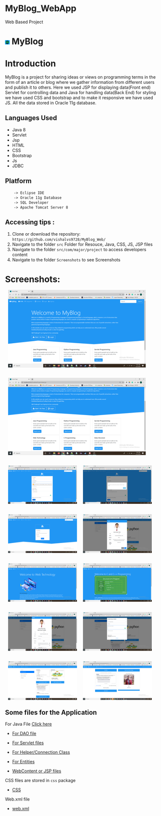 # MyBlog_WebApp
Web Based Project

# <img alt="App image" src="Screenshots/logo1.jpg" width="3%" height="3%"> MyBlog

# Introduction
MyBlog is a project for sharing ideas or views on programming terms in the form of an article or blog where we gather information from different users and publish it to others. 
Here we used JSP for displaying data(Front end) Servlet for controlling data and Java for handling data(Back End) for styling we have used CSS and bootstrap and to make it responsive we have used JS. All the data stored in Oracle 11g database.



## Languages Used

* Java 8
* Servlet
* Jsp
* HTML
* CSS
* Bootstrap
* Js
* JDBC

## Platform
        -> Eclipse IDE
        -> Oracle 11g Database
        -> SQL Developer
        -> Apache Tomcat Server 8

## Accessing tips :

1. Clone or download the repository: `https://github.com/vishalvs9728/MyBlog_Web/`
2. Navigate to the folder `src` Folder for Resouce, Java, CSS, JS, JSP files
3. Navigate to the folder `src/com/major/project` to access developers content
4. Navigate to the folder `Screenshots` to see Screenshots



 # Screenshots:

<div style="display:flex;">
<img alt="App image" src="Screenshots/Screenshot 1.png" width="90%" hspace="10">

</div>
<br/>
<br/>

<div style="display:flex;">
<img alt="App image" src="Screenshots/Screenshot 2.png " width="90%" hspace="10">
</div>

<br/>
<br/>
<div style="display:flex;">
<img alt="App image" src="Screenshots/Screenshot 3.png" width="45%" hspace="10">
<img alt="App image" src="Screenshots/Screenshot 4.png " width="45%" hspace="10">


</div>
<br/>
<br/>
<div style="display:flex;">

<img alt="App image" src="Screenshots/Screenshot 5.png " width="45%" hspace="10">
<img alt="App image" src="Screenshots/Screenshot 6.png " width="45%" hspace="10">

</div>

<br/>
<br/>
<div style="display:flex;">

<img alt="App image" src="Screenshots/Screenshot 11.png " width="45%" hspace="10">
<img alt="App image" src="Screenshots/Screenshot 12.png " width="45%" hspace="10">

</div>

<br/>
<br/>
<div style="display:flex;">

<img alt="App image" src="Screenshots/Screenshot 7.png " width="45%" hspace="10">
<img alt="App image" src="Screenshots/Screenshot 8.png " width="45%" hspace="10">

</div>

<br/>
<br/>
<div style="display:flex;">

<img alt="App image" src="Screenshots/Screenshot 9.png " width="45%" hspace="10">
<img alt="App image" src="Screenshots/Screenshot 10.png " width="45%" hspace="10">

</div>


## Some files for the Application

For Java File [Click here]( https://github.com/vishalvs9728/MyBlog_WebApp/tree/main/src/com/major/project)

* [For DAO file](https://github.com/vishalvs9728/MyBlog_WebApp/tree/main/src/com/major/project/daodb)

* [For Servlet files](https://github.com/vishalvs9728/MyBlog_WebApp/tree/main/src/com/major/project/servlet)

* [For Helper/Connection Class](https://github.com/vishalvs9728/MyBlog_WebApp/tree/main/src/com/major/project/helper)

* [For Entities](https://github.com/vishalvs9728/MyBlog_WebApp/tree/main/src/com/major/project/entities)

* [WebContent or JSP files](https://github.com/vishalvs9728/MyBlog_WebApp/tree/main/WebContent)

CSS files are stored in `css` package

* [CSS](https://github.com/vishalvs9728/MyBlog_WebApp/tree/main/WebContent/css)

Web.xml file 

* [web.xml](https://github.com/vishalvs9728/MyBlog_WebApp/blob/main/WebContent/WEB-INF/web.xml)
